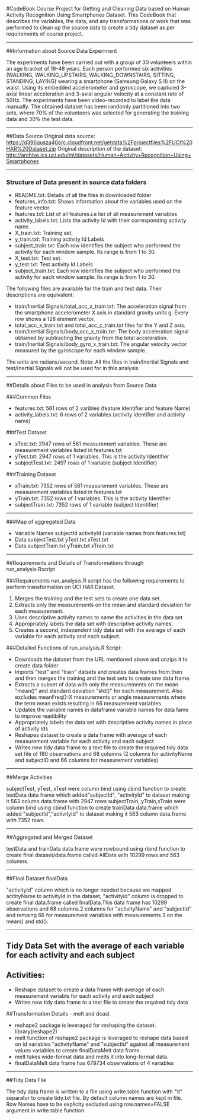 #CodeBook
Course Project for Getting and Cleaning Data based on Human Activity Recognition Using Smartphones Dataset. This CodeBook that describes the variables, the data, and any transformations or work that was performed to clean up the source data to create a tidy dataset as per requirements of course project.
________________________________________

##Information about Source Data Experiment

The experiments have been carried out with a group of 30 volunteers within an age bracket of 19-48 years. Each person performed six activities (WALKING, WALKING_UPSTAIRS, WALKING_DOWNSTAIRS, SITTING, STANDING, LAYING) wearing a smartphone (Samsung Galaxy S II) on the waist. Using its embedded accelerometer and gyroscope, we captured 3-axial linear acceleration and 3-axial angular velocity at a constant rate of 50Hz. The experiments have been video-recorded to label the data manually. The obtained dataset has been randomly partitioned into two sets, where 70% of the volunteers was selected for generating the training data and 30% the test data.
________________________________________

##Data Source
Original data source:  https://d396qusza40orc.cloudfront.net/getdata%2Fprojectfiles%2FUCI%20HAR%20Dataset.zip
Original description of the dataset: http://archive.ics.uci.edu/ml/datasets/Human+Activity+Recognition+Using+Smartphones
________________________________________

### Structure of Data present in source data folders

*	README.txt: Details of all the files in downloaded folder
*	features_info.txt: Shows information about the variables used on the feature vector.
* features.txt: List of all features.i.e list of all measurement variables
* activity_labels.txt: Lists the activity Id with their corresponding activity name.
* X_train.txt: Training set.
* y_train.txt: Training activity Id Labels
* subject_train.txt: Each row identifies the subject who performed the activity for each window sample. Its range is from 1    to 30.
* X_test.txt: Test set.
*	y_test.txt: Test activity Id Labels
*	subject_train.txt: Each row identifies the subject who performed the activity for each window sample. Its range is from 1 to 30.

The following files are available for the train and test data. Their descriptions are equivalent:
* train/Inertial Signals/total_acc_x_train.txt: The acceleration signal from the smartphone accelerometer X axis in standard gravity units g. Every row shows a 128 element vector.
*	total_acc_x_train.txt and total_acc_z_train.txt files for the Y and Z axis.
*	train/Inertial Signals/body_acc_x_train.txt: The body acceleration signal obtained by subtracting the gravity from the total acceleration.
*	train/Inertial Signals/body_gyro_x_train.txt: The angular velocity vector measured by the gyroscope for each window sample.

The units are radians/second. 
Note: All the files in train/Inertial Signals and test/Inertial Signals will not be used for in this analysis

________________________________________

##Details about Files to be used in analysis from Source Data 

###Common Files

*	features.txt: 561 rows of 2 varibles (feature Identifier and feature Name)
*	activity_labels.txt: 6 rows of 2 variables (activity identifier and activity name)


###Test Dataset

*	xTest.txt: 2947 rows of 561 measurement variables. These are measurement variables listed in features.txt
*	yTest.txt: 2947 rows of 1 variables. This is the activity Identifier
*	subjectTest.txt: 2497 rows of 1 variable (subject Identifier)


###Training Dataset

*	xTrain.txt: 7352 rows of 561 measurement variables. These are measurement variables listed in features.txt
*	yTrain.txt: 7352 rows of 1 variables. This is the activity Identifier
*	subjectTrain.txt: 7352 rows of 1 variable (subject Identifier)

________________________________________

###Map of aggregated Data

*	Variable Names subjectId activityId (variable names from features.txt)
*	Data subjectTest.txt yTest.txt xTest.txt
*	Data subjectTrain.txt yTrain.txt xTrain.txt 

________________________________________

##Requirements and Details of Transformations through run_analysis.Rscript

###Requirements run_analysis.R script has the following requirements to perform transformation on UCI HAR Dataset.

1. Merges the training and the test sets to create one data set.
2. Extracts only the measurements on the mean and standard deviation for each measurement. 
3. Uses descriptive activity names to name the activities in the data set 
4. Appropriately labels the data set with descriptive activity names. 
5. Creates a second, independent tidy data set with the average of each variable for each activity and each subject. 

###Detailed Functions of run_analysis.R Script:

*	Downloads the dataset from the URL mentioned above and unzips it to create data folder
*	Imports "test" and "train" datsets and creates data frames from then and then merges the training and the test sets to create one data frame.
*	Extracts a subset of data with only the measurements on the mean "mean()" and standard deviation "std()" for each    measurement. Also excludes meanFreq()-X measurements or angle measurements where the term mean exists resulting in 66 measurement variables.
*	Updates the variable names in dataframe variable names for data fame to improve readibility
*	Appropriately labels the data set with descriptive activity names in place of activity Ids
*	Reshapes dataset to create a data frame with average of each measurement variable for each activity and each subject
*	Writes new tidy data frame to a text file to create the required tidy data set file of 180 observations and 68 columns (2 columns for activityName and subjectID and 66 columns for measurement variables) 

________________________________________

##Merge Activities

subjectTest, yTest, xTest were column bind using cbind function to create testData data frame which added"subjectId", "activityId" to dataset making it 563 column data.frame with 2947 rows subjectTrain, yTrain,xTrain were column bind using cbind function to create trainData data.frame which added "subjectId","activityId" to dataset making it 563 column data.frame with 7352 rows. 
________________________________________

##Aggregated and Merged Dataset

testData and trainData data.frame were rowbound using rbind function to create final dataset/data.frame called AllData with 10299 rows and 563 columns.

________________________________________

##Final Dataset finalData

"activityId" column which is no longer needed because we mapped acitityName to activityId in the dataset, "activityId" column is dropped to create final data.frame called finalData.This data frame has 10299 observations and 68 columns.2 columns for "activityName" and "subjectId" and remaing 66 for measurement variables with measurements 3 on the mean() and std(). 

________________________________________

## Tidy Data Set with the average of each variable for each activity and each subject 

## Activities:

* Reshape dataset to create a data frame with average of each measurement variable for each activity and each subject
*	Writes new tidy data frame to a text file to create the required tidy data

##Transformation Details - melt and dcast
* reshape2 package is leveraged for reshaping the dataset. library(reshape2)
* melt function of reshape2 package is leveraged to reshape data based on id variables "activityName" and "subjectId" against all measurement values variables to create finalDataMelt data frame.
*	melt takes wide-format data and melts it into long-format data.
*	finalDataMelt data frame has 679734 observations of 4 variables 

________________________________________ 

##Tidy Data File

The tidy data frame is written to a file using write.table function with "\t" separator to create tidy.txt file. By default column names are kept in file. Row Names have to be explicity excluded using row.names=FALSE argument in write.table function.
